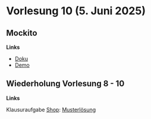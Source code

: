 # Vorlesung 10 (5. Juni 2025)

## Mockito

**Links**

- [Doku](https://jappuccini.github.io/java-docs/production/documentation/mockito)
- [Demo](https://github.com/appenmaier/java_wwibe224/blob/main/src/test/java/model/CrateTest.java)

## Wiederholung Vorlesung 8 - 10

**Links**

Klausuraufgabe [Shop](https://jappuccini.github.io/java-docs/production/exam-exercises/exam-exercises-java2/class-diagrams/shop): [Musterlösung](https://github.com/appenmaier/java_wwibe224/blob/main/src/test/java/model/ShopTest.java)
